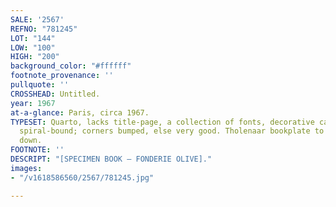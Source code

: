 ```yaml
---
SALE: '2567'
REFNO: "781245"
LOT: "144"
LOW: "100"
HIGH: "200"
background_color: "#ffffff"
footnote_provenance: ''
pullquote: ''
CROSSHEAD: Untitled.
year: 1967
at-a-glance: Paris, circa 1967.
TYPESET: Quarto, lacks title-page, a collection of fonts, decorative cardstock covers
  spiral-bound; corners bumped, else very good. Tholenaar bookplate to front paste
  down.
FOOTNOTE: ''
DESCRIPT: "[SPECIMEN BOOK — FONDERIE OLIVE]."
images:
- "/v1618586560/2567/781245.jpg"

---
```

